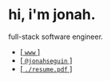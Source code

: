 # hi, i'm jonah.

full-stack software engineer.

* [[ `www` ]](https://jonahseguin.com)
* [[ `@jonahseguin` ]](https://x.com/jonahseguin)
* [[ `./resume.pdf` ]](https://jonahseguin.com/resume)

